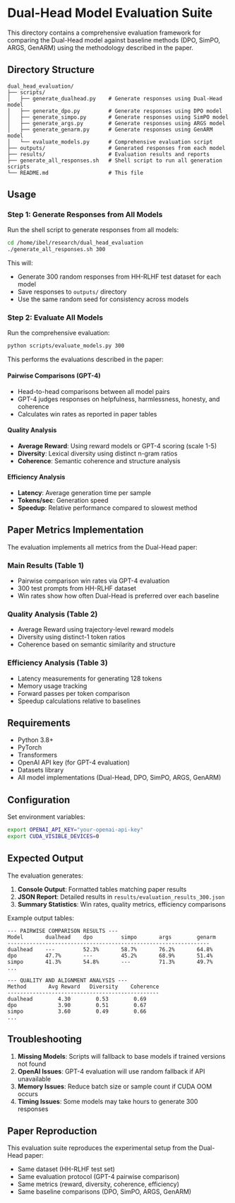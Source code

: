 # Dual-Head Model Evaluation Suite

This directory contains a comprehensive evaluation framework for comparing the Dual-Head model against baseline methods (DPO, SimPO, ARGS, GenARM) using the methodology described in the paper.

## Directory Structure

```
dual_head_evaluation/
├── scripts/
│   ├── generate_dualhead.py    # Generate responses using Dual-Head model
│   ├── generate_dpo.py         # Generate responses using DPO model
│   ├── generate_simpo.py       # Generate responses using SimPO model
│   ├── generate_args.py        # Generate responses using ARGS model
│   ├── generate_genarm.py      # Generate responses using GenARM model
│   └── evaluate_models.py      # Comprehensive evaluation script
├── outputs/                    # Generated responses from each model 
├── results/                    # Evaluation results and reports
├── generate_all_responses.sh   # Shell script to run all generation scripts
└── README.md                   # This file
```

## Usage

### Step 1: Generate Responses from All Models

Run the shell script to generate responses from all models:

```bash
cd /home/ibel/research/dual_head_evaluation
./generate_all_responses.sh 300
```

This will:
- Generate 300 random responses from HH-RLHF test dataset for each model
- Save responses to `outputs/` directory
- Use the same random seed for consistency across models

### Step 2: Evaluate All Models

Run the comprehensive evaluation:

```bash
python scripts/evaluate_models.py 300
```

This performs the evaluations described in the paper:

#### Pairwise Comparisons (GPT-4)
- Head-to-head comparisons between all model pairs
- GPT-4 judges responses on helpfulness, harmlessness, honesty, and coherence
- Calculates win rates as reported in paper tables

#### Quality Analysis
- **Average Reward**: Using reward models or GPT-4 scoring (scale 1-5)
- **Diversity**: Lexical diversity using distinct n-gram ratios
- **Coherence**: Semantic coherence and structure analysis

#### Efficiency Analysis
- **Latency**: Average generation time per sample
- **Tokens/sec**: Generation speed
- **Speedup**: Relative performance compared to slowest method

## Paper Metrics Implementation

The evaluation implements all metrics from the Dual-Head paper:

### Main Results (Table 1)
- Pairwise comparison win rates via GPT-4 evaluation
- 300 test prompts from HH-RLHF dataset
- Win rates show how often Dual-Head is preferred over each baseline

### Quality Analysis (Table 2) 
- Average Reward using trajectory-level reward models
- Diversity using distinct-1 token ratios
- Coherence based on semantic similarity and structure

### Efficiency Analysis (Table 3)
- Latency measurements for generating 128 tokens
- Memory usage tracking
- Forward passes per token comparison
- Speedup calculations relative to baselines

## Requirements

- Python 3.8+
- PyTorch
- Transformers
- OpenAI API key (for GPT-4 evaluation)
- Datasets library
- All model implementations (Dual-Head, DPO, SimPO, ARGS, GenARM)

## Configuration

Set environment variables:
```bash
export OPENAI_API_KEY="your-openai-api-key"
export CUDA_VISIBLE_DEVICES=0
```

## Expected Output

The evaluation generates:

1. **Console Output**: Formatted tables matching paper results
2. **JSON Report**: Detailed results in `results/evaluation_results_300.json`
3. **Summary Statistics**: Win rates, quality metrics, efficiency comparisons

Example output tables:

```
--- PAIRWISE COMPARISON RESULTS ---
Model       dualhead    dpo         simpo       args        genarm     
----------------------------------------------------------------
dualhead    ---         52.3%       58.7%       76.2%       64.8%      
dpo         47.7%       ---         45.2%       68.9%       51.4%      
simpo       41.3%       54.8%       ---         71.3%       49.7%      
...

--- QUALITY AND ALIGNMENT ANALYSIS ---
Method       Avg Reward   Diversity    Coherence   
------------------------------------------------
dualhead        4.30        0.53        0.69
dpo             3.90        0.51        0.67
simpo           3.60        0.49        0.66
...
```

## Troubleshooting

1. **Missing Models**: Scripts will fallback to base models if trained versions not found
2. **OpenAI Issues**: GPT-4 evaluation will use random fallback if API unavailable  
3. **Memory Issues**: Reduce batch size or sample count if CUDA OOM occurs
4. **Timing Issues**: Some models may take hours to generate 300 responses

## Paper Reproduction

This evaluation suite reproduces the experimental setup from the Dual-Head paper:
- Same dataset (HH-RLHF test set)
- Same evaluation protocol (GPT-4 pairwise comparison)
- Same metrics (reward, diversity, coherence, efficiency)
- Same baseline comparisons (DPO, SimPO, ARGS, GenARM)